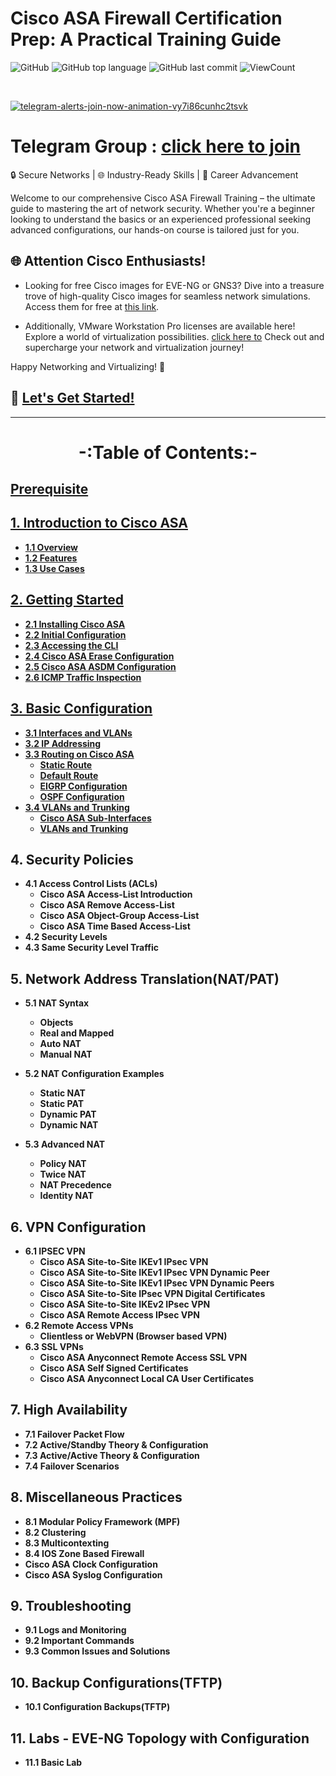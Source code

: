 # Cisco ASA Firewall Certification Prep: A Practical Training Guide

![GitHub](https://img.shields.io/github/license/hegdepavankumar/cisco-asa-firewall-training?style=flat)
![GitHub top language](https://img.shields.io/github/languages/top/hegdepavankumar/cisco-asa-firewall-training?style=flat)
![GitHub last commit](https://img.shields.io/github/last-commit/hegdepavankumar/cisco-asa-firewall-training?style=flat)
![ViewCount](https://views.whatilearened.today/views/github/hegdepavankumar/cisco-asa-firewall-training.svg?cache=remove)

<br>

[![telegram-alerts-join-now-animation-vy7i86cunhc2tsvk](https://github.com/hegdepavankumar/VMware-Workstation-Pro-17-Licence-Keys/assets/85627085/fd79e514-376d-4d44-9d1a-48d74ae49930)](https://t.me/resourcehub1)


# Telegram Group : [click here to join](https://t.me/resourcehub1)
🔒 Secure Networks | 🌐 Industry-Ready Skills | 🚀 Career Advancement <br>

Welcome to our comprehensive Cisco ASA Firewall Training – the ultimate guide to mastering the art of network security. Whether you're a beginner looking to understand the basics or an experienced professional seeking advanced configurations, our hands-on course is tailored just for you. <br>

## 🌐 **Attention Cisco Enthusiasts!**

- Looking for free Cisco images for EVE-NG or GNS3? Dive into a treasure trove of high-quality Cisco images for seamless network simulations. Access them for free at [this link](https://github.com/hegdepavankumar/Cisco-Images-for-GNS3-and-EVE-NG). 

- Additionally, VMware Workstation Pro licenses are available here! Explore a world of virtualization possibilities. [click here to](https://github.com/hegdepavankumar/VMware-Workstation-Pro-17-Licence-Keys) Check out and supercharge your network and virtualization journey!

Happy Networking and Virtualizing! 🚀






## 🔗 [Let's Get Started!](#)

<hr>

# <p align="center">**-:Table of Contents:-**</p>

<p align="center">
  <strong>
    
## [Prerequisite](https://github.com/hegdepavankumar/cisco-asa-firewall-training/blob/main/Courses/0.Prerequisite.md)
## [1. Introduction to Cisco ASA](https://github.com/hegdepavankumar/cisco-asa-firewall-training/blob/main/Courses/01.Introduction%20to%20Cisco%20ASA.md)
   - [1.1 Overview](https://github.com/hegdepavankumar/cisco-asa-firewall-training/blob/main/Courses/01.Introduction%20to%20Cisco%20ASA.md)
   - [1.2 Features](https://github.com/hegdepavankumar/cisco-asa-firewall-training/blob/main/Courses/01.Introduction%20to%20Cisco%20ASA.md)
   - [1.3 Use Cases](https://github.com/hegdepavankumar/cisco-asa-firewall-training/blob/main/Courses/01.Introduction%20to%20Cisco%20ASA.md)

## [2. Getting Started](https://github.com/hegdepavankumar/cisco-asa-firewall-training/blob/main/Courses/02.Getting%20Started.md)
   - [2.1 Installing Cisco ASA](https://github.com/hegdepavankumar/cisco-asa-firewall-training/blob/main/Courses/02.Getting%20Started.md)
   - [2.2 Initial Configuration](https://github.com/hegdepavankumar/cisco-asa-firewall-training/blob/main/Courses/02.Getting%20Started.md)
   - [2.3 Accessing the CLI](https://github.com/hegdepavankumar/cisco-asa-firewall-training/blob/main/Courses/02.Getting%20Started.md)
   - [2.4 Cisco ASA Erase Configuration](https://github.com/hegdepavankumar/cisco-asa-firewall-training/blob/main/Courses/02.Getting%20Started.md)
   - [2.5 Cisco ASA ASDM Configuration](https://github.com/hegdepavankumar/cisco-asa-firewall-training/blob/main/Courses/02.Getting%20Started.md)
   - [2.6 ICMP Traffic Inspection](https://github.com/hegdepavankumar/cisco-asa-firewall-training/blob/main/Courses/02.Getting%20Started.md)

## [3. Basic Configuration](https://github.com/hegdepavankumar/cisco-asa-firewall-training/blob/main/Courses/03.Basic%20Configuration.md)
   - [3.1 Interfaces and VLANs](https://github.com/hegdepavankumar/cisco-asa-firewall-training/blob/main/Courses/03.Basic%20Configuration.md)
   - [3.2 IP Addressing](https://github.com/hegdepavankumar/cisco-asa-firewall-training/blob/main/Courses/03.Basic%20Configuration.md)
   - [3.3 Routing on Cisco ASA](https://github.com/hegdepavankumar/cisco-asa-firewall-training/blob/main/Courses/03.Basic%20Configuration.md)
       - [Static Route](https://github.com/hegdepavankumar/cisco-asa-firewall-training/blob/main/Courses/03.Basic%20Configuration.md)
       - [Default Route](https://github.com/hegdepavankumar/cisco-asa-firewall-training/blob/main/Courses/03.Basic%20Configuration.md)
       - [EIGRP Configuration](https://github.com/hegdepavankumar/cisco-asa-firewall-training/blob/main/Courses/03.Basic%20Configuration.md)
       - [OSPF Configuration](https://github.com/hegdepavankumar/cisco-asa-firewall-training/blob/main/Courses/03.Basic%20Configuration.md)   
   - [3.4 VLANs and Trunking](https://github.com/hegdepavankumar/cisco-asa-firewall-training/blob/main/Courses/03.Basic%20Configuration.md)
       - [Cisco ASA Sub-Interfaces](https://github.com/hegdepavankumar/cisco-asa-firewall-training/blob/main/Courses/03.Basic%20Configuration.md)
       - [VLANs and Trunking](https://github.com/hegdepavankumar/cisco-asa-firewall-training/blob/main/Courses/03.Basic%20Configuration.md)

## 4. Security Policies
   - 4.1 Access Control Lists (ACLs)
       - Cisco ASA Access-List Introduction
       - Cisco ASA Remove Access-List
       - Cisco ASA Object-Group Access-List
       - Cisco ASA Time Based Access-List
   - 4.2 Security Levels
   - 4.3 Same Security Level Traffic


 ## 5. Network Address Translation(NAT/PAT)
   - 5.1 NAT Syntax
       - Objects
       - Real and Mapped
       - Auto NAT
       - Manual NAT

   - 5.2 NAT Configuration Examples
       - Static NAT
       - Static PAT
       - Dynamic PAT
       - Dynamic NAT

   - 5.3 Advanced NAT
       - Policy NAT
       - Twice NAT
       - NAT Precedence
       - Identity NAT

## 6. VPN Configuration
   - 6.1 IPSEC VPN
       - Cisco ASA Site-to-Site IKEv1 IPsec VPN
       - Cisco ASA Site-to-Site IKEv1 IPsec VPN Dynamic Peer
       - Cisco ASA Site-to-Site IKEv1 IPsec VPN Dynamic Peers
       - Cisco ASA Site-to-Site IPsec VPN Digital Certificates
       - Cisco ASA Site-to-Site IKEv2 IPsec VPN
       - Cisco ASA Remote Access IPsec VPN
   - 6.2 Remote Access VPNs
       - Clientless or WebVPN (Browser based VPN) 
   - 6.3 SSL VPNs
       - Cisco ASA Anyconnect Remote Access SSL VPN
       - Cisco ASA Self Signed Certificates
       - Cisco ASA Anyconnect Local CA User Certificates

## 7. High Availability
   - 7.1 Failover Packet Flow
   - 7.2 Active/Standby Theory & Configuration
   - 7.3 Active/Active Theory & Configuration
   - 7.4 Failover Scenarios

## 8. Miscellaneous Practices
   - 8.1 Modular Policy Framework (MPF)
   - 8.2 Clustering
   - 8.3 Multicontexting
   - 8.4 IOS Zone Based Firewall
   - Cisco ASA Clock Configuration
   - Cisco ASA Syslog Configuration

## 9. Troubleshooting
   - 9.1 Logs and Monitoring
   - 9.2 Important Commands
   - 9.3 Common Issues and Solutions
     
## 10. Backup Configurations(TFTP)
   - 10.1 Configuration Backups(TFTP)

## 11. Labs - EVE-NG Topology with Configuration
   - 11.1 Basic Lab



  </strong>
</p>
